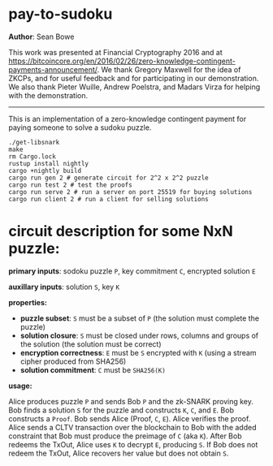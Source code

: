 # pay-to-sudoku

**Author**: Sean Bowe

This work was presented at Financial Cryptography 2016 and at <https://bitcoincore.org/en/2016/02/26/zero-knowledge-contingent-payments-announcement/>.
We thank Gregory Maxwell for the idea of ZKCPs, and for useful feedback and for participating in our demonstration. We also thank Pieter Wuille, Andrew Poelstra, and Madars Virza for helping with the demonstration.

---------------------------

This is an implementation of a zero-knowledge contingent 
payment for paying someone to solve a sudoku puzzle.

```
./get-libsnark
make
rm Cargo.lock
rustup install nightly
cargo +nightly build
cargo run gen 2 # generate circuit for 2^2 x 2^2 puzzle
cargo run test 2 # test the proofs
cargo run serve 2 # run a server on port 25519 for buying solutions
cargo run client 2 # run a client for selling solutions
```

# circuit description for some NxN puzzle:

**primary inputs**: sodoku puzzle `P`, key commitment `C`, encrypted solution `E`

**auxillary inputs**: solution `S`, key `K`

**properties:**

* **puzzle subset**: `S` must be a subset of `P` (the solution must complete the puzzle)
* **solution closure**: `S` must be closed under rows, columns and groups of the solution (the solution must be correct)
* **encryption correctness**: `E` must be `S` encrypted with `K` (using a stream cipher produced from SHA256)
* **solution commitment**: `C` must be `SHA256(K)`

**usage:**

Alice produces puzzle `P` and sends Bob `P` and the zk-SNARK proving key. Bob finds a solution `S` for the puzzle
and constructs `K`, `C`, and `E`. Bob constructs a `Proof`. Bob sends Alice (Proof, `C`, `E`). Alice verifies the
proof. Alice sends a CLTV transaction over the blockchain to Bob with the added constraint that Bob must produce
the preimage of `C` (aka `K`). After Bob redeems the TxOut, Alice uses `K` to decrypt `E`, producing `S`. If Bob
does not redeem the TxOut, Alice recovers her value but does not obtain `S`.
